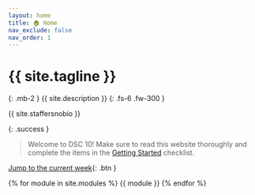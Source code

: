 ```yaml
---
layout: home
title: 🏠 Home
nav_exclude: false
nav_order: 1
---
```


# {{ site.tagline }}
{: .mb-2 }
{{ site.description }}
{: .fs-6 .fw-300 }


{{ site.staffersnobio }}

<!--{: .success }
>Because of holidays, the schedule of important dates is a bit different in the last few weeks! Next week, we have Quiz 4 on Monday, Homework 6 due on Tuesday, and Discussion 8 on Wednesday. -->

{: .success }
>Welcome to DSC 10! Make sure to read this website thoroughly and complete the items in the [Getting Started](https://dsc10.com/syllabus/#-getting-started) checklist. 


<!--{: .warning }
This site is **under construction**. Anything you read here is not finalized. This disclaimer will be removed when the site is ready for Spring 2025.
-->

<!--{: .success }
>The Final Exam is **this Saturday, December 7th from 11:30AM to 2:30PM**.
>
>Earn 1 participation point by filling out both [SETs](https://academicaffairs.ucsd.edu/Modules/Evals/) and the internal [End-of-Quarter Survey](https://forms.gle/NQ76jTvq9799VvWq8) before Saturday, December 7th at 8AM.-->

<!--{: .success }
>The Midterm Exam is **this Monday, February 10th**. [See announcements here.](https://edstem.org/us/courses/70673/discussion/6127710)
>
>The deadline of the Midterm Project has been extended to **Thursday, February 13th**!
-->

<!--{: .success }
>**Tip**: When working on assignments, use Ctrl+F on this page to search for a keyword and quickly find the relevant lecture. Click the "✏️ write" button to open a static version of the lecture for reference, which is much faster than loading it on DataHub. 
>
>Also, make sure to use the [reference sheet](https://dsc-courses.github.io/bpd-reference/docs/documentation/intro/) to quickly look up `babypandas` methods and see examples of how they work.-->




[Jump to the current week](/#week-3-data-visualization-and-functions){: .btn }


{% for module in site.modules %}
{{ module }}
{% endfor %}